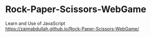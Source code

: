 # Rock-Paper-Scissors-WebGame  
Learn and Use of JavaScript  
https://zaimabdullah.github.io/Rock-Paper-Scissors-WebGame/
